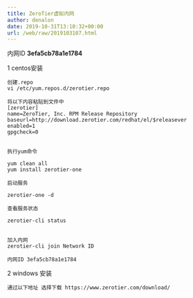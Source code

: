 ```yaml
---
title: ZeroTier虚拟内网
author: denalon
date: 2019-10-31T13:10:32+00:00
url: /web/raw/2019103107.html
---
```



内网ID **3efa5cb78a1e1784**

1 centos安装

<pre class="wp-block-code"><code>创建.repo
vi /etc/yum.repos.d/zerotier.repo

将以下内容粘贴到文件中
[zerotier]
name=ZeroTier, Inc. RPM Release Repository
baseurl=http://download.zerotier.com/redhat/el/$releasever
enabled=1
gpgcheck=0


执行yum命令

yum clean all
yum install zerotier-one

启动服务

zerotier-one -d

查看服务状态

zerotier-cli status


加入内网 
zerotier-cli join Network ID

内网ID 3efa5cb78a1e1784</code></pre>

2 windows 安装 

<pre class="wp-block-code"><code>通过以下地址 选择下载 https://www.zerotier.com/download/</code></pre>